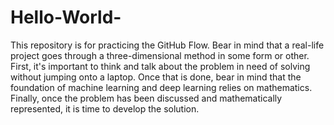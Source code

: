 # Hello-World-
This repository is for practicing the GitHub Flow.
Bear in mind that a real-life project goes through a three-dimensional method in some form or other. 
First, it's important to think and talk about the problem in need of solving without jumping onto a laptop. 
Once that is done, bear in mind that the foundation of machine learning and deep learning relies on mathematics. 
Finally, once the problem has been discussed and mathematically represented, it is time to develop the solution.
